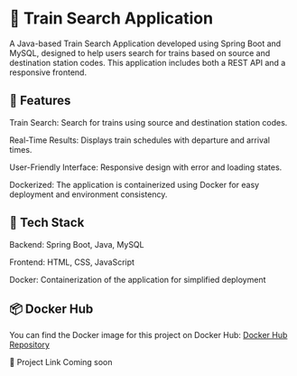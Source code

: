 # 🚆 Train Search Application
A Java-based Train Search Application developed using Spring Boot and MySQL, designed to help users search for trains based on source and destination station codes. This application includes both a REST API and a responsive frontend.

## 🌟 Features
Train Search: Search for trains using source and destination station codes.

Real-Time Results: Displays train schedules with departure and arrival times.

User-Friendly Interface: Responsive design with error and loading states.

Dockerized: The application is containerized using Docker for easy deployment and environment consistency.

## 🧰 Tech Stack
Backend: Spring Boot, Java, MySQL

Frontend: HTML, CSS, JavaScript

Docker: Containerization of the application for simplified deployment


## 📦 Docker Hub
You can find the Docker image for this project on Docker Hub:
[Docker Hub Repository](https://hub.docker.com/repository/docker/211001001149/train-app/general)

🔗 Project Link
Coming soon
